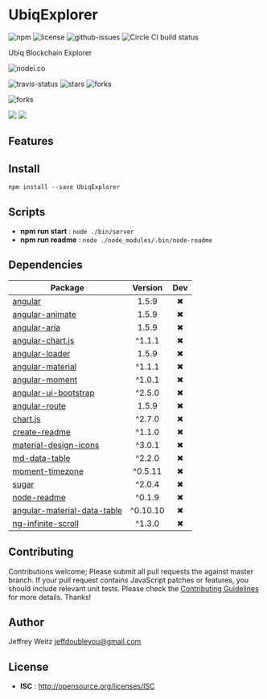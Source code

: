 # UbiqExplorer

![npm](https://img.shields.io/npm/v/UbiqExplorer.svg) ![license](https://img.shields.io/npm/l/UbiqExplorer.svg) ![github-issues](https://img.shields.io/github/issues/jeffdoubleyou/ubiq-explorer.svg)  ![Circle CI build status](https://circleci.com/gh/jeffdoubleyou/ubiq-explorer.svg?style=svg)

Ubiq Blockchain Explorer

![nodei.co](https://nodei.co/npm/UbiqExplorer.png?downloads=true&downloadRank=true&stars=true)

![travis-status](https://img.shields.io/travis/jeffdoubleyou/ubiq-explorer.svg)
![stars](https://img.shields.io/github/stars/jeffdoubleyou/ubiq-explorer.svg)
![forks](https://img.shields.io/github/forks/jeffdoubleyou/ubiq-explorer.svg)

![forks](https://img.shields.io/github/forks/jeffdoubleyou/ubiq-explorer.svg)

![](https://david-dm.org/jeffdoubleyou/ubiq-explorer/status.svg)
![](https://david-dm.org/jeffdoubleyou/ubiq-explorer/dev-status.svg)

## Features


## Install

`npm install --save UbiqExplorer`


## Scripts

 - **npm run start** : `node ./bin/server`
 - **npm run readme** : `node ./node_modules/.bin/node-readme`

## Dependencies

Package | Version | Dev
--- |:---:|:---:
[angular](https://www.npmjs.com/package/angular) | 1.5.9 | ✖
[angular-animate](https://www.npmjs.com/package/angular-animate) | 1.5.9 | ✖
[angular-aria](https://www.npmjs.com/package/angular-aria) | 1.5.9 | ✖
[angular-chart.js](https://www.npmjs.com/package/angular-chart.js) | ^1.1.1 | ✖
[angular-loader](https://www.npmjs.com/package/angular-loader) | 1.5.9 | ✖
[angular-material](https://www.npmjs.com/package/angular-material) | ^1.1.1 | ✖
[angular-moment](https://www.npmjs.com/package/angular-moment) | ^1.0.1 | ✖
[angular-ui-bootstrap](https://www.npmjs.com/package/angular-ui-bootstrap) | ^2.5.0 | ✖
[angular-route](https://www.npmjs.com/package/angular-route) | 1.5.9 | ✖
[chart.js](https://www.npmjs.com/package/chart.js) | ^2.7.0 | ✖
[create-readme](https://www.npmjs.com/package/create-readme) | ^1.1.0 | ✖
[material-design-icons](https://www.npmjs.com/package/material-design-icons) | ^3.0.1 | ✖
[md-data-table](https://www.npmjs.com/package/md-data-table) | ^2.2.0 | ✖
[moment-timezone](https://www.npmjs.com/package/moment-timezone) | ^0.5.11 | ✖
[sugar](https://www.npmjs.com/package/sugar) | ^2.0.4 | ✖
[node-readme](https://www.npmjs.com/package/node-readme) | ^0.1.9 | ✖
[angular-material-data-table](https://www.npmjs.com/package/angular-material-data-table) | ^0.10.10 | ✖
[ng-infinite-scroll](https://www.npmjs.com/package/ng-infinite-scroll) | ^1.3.0 | ✖


## Contributing

Contributions welcome; Please submit all pull requests the against master branch. If your pull request contains JavaScript patches or features, you should include relevant unit tests. Please check the [Contributing Guidelines](contributng.md) for more details. Thanks!

## Author

Jeffrey Weitz <jeffdoubleyou@gmail.com>

## License

 - **ISC** : http://opensource.org/licenses/ISC
